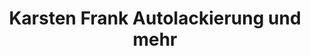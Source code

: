 ---
title: "Karsten Frank Autolackierung und mehr"
url: /lensahn/karsten-frank-autolackierung-und-mehr/
shop: Autowerkstatt
---